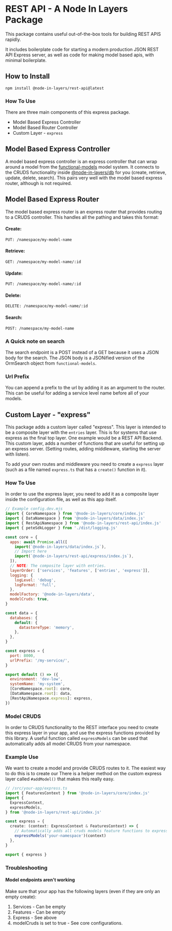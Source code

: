 # REST API - A Node In Layers Package

This package contains useful out-of-the-box tools for building REST APIS rapidly.

It includes boilerplate code for starting a modern production JSON REST API Express server, as well as code for making model based apis, with minimal boilerplate.

## How to Install

`npm install @node-in-layers/rest-api@latest`

### How To Use

There are three main components of this express package.

- Model Based Express Controller
- Model Based Router Controller
- Custom Layer - `express`

## Model Based Express Controller

A model based express controller is an express controller that can wrap around a model from the [functional-models](https://github.com/monolithst/functional-models) model system. It connects to the CRUDS functionality inside [@node-in-layers/db](https://github.com/node-in-layers/data) for you (create, retrieve, update, delete, search). This pairs very well with the model based express router, although is not required.

## Model Based Express Router

The model based express router is an express router that provides routing to a CRUDS controller. This handles all the pathing and takes this format:

#### Create:

`PUT: /namespace/my-model-name`

#### Retrieve:

`GET: /namespace/my-model-name/:id`

#### Update:

`PUT: /namespace/my-model-name/:id`

#### Delete:

`DELETE: /namespace/my-model-name/:id`

#### Search:

`POST: /namespace/my-model-name`

### A Quick note on search

The search endpoint is a POST instead of a GET because it uses a JSON body for the search. The JSON body is a JSONified version of the OrmSearch object from `functional-models`.

### Url Prefix

You can append a prefix to the url by adding it as an argument to the router. This can be useful for adding a service level name before all of your models.

## Custom Layer - "express"

This package adds a custom layer called "express". This layer is intended to be a composite layer with the `entries` layer. This is for systems that use express as the final top layer. One example would be a REST API Backend. This custom layer, adds a number of functions that are useful for setting up an express server. (Setting routes, adding middleware, starting the server with listen).

To add your own routes and middleware you need to create a `express` layer (such as a file named `express.ts` that has a `create()` function in it).

### How To Use

In order to use the express layer, you need to add it as a composite layer inside the configuration file, as well as this app itself.

```javascript
// Example config.dev.mjs
import { CoreNamespace } from '@node-in-layers/core/index.js'
import { DataNamespace } from '@node-in-layers/data/index.js'
import { RestApiNamespace } from '@node-in-layers/rest-api/index.js'
import { peteSdkLogger } from './dist/logging.js'

const core = {
  apps: await Promise.all([
    import(`@node-in-layers/data/index.js`),
    // Import here
    import(`@node-in-layers/rest-api/express/index.js`),
  ]),
  // NOTE: The composite layer with entries.
  layerOrder: ['services', 'features', ['entries', 'express']],
  logging: {
    logLevel: 'debug',
    logFormat: 'full',
  },
  modelFactory: '@node-in-layers/data',
  modelCruds: true,
}

const data = {
  databases: {
    default: {
      datastoreType: 'memory',
    },
  },
}

const express = {
  port: 8000,
  urlPrefix: '/my-service/',
}

export default () => ({
  environment: 'dev-low',
  systemName: 'my-system',
  [CoreNamespace.root]: core,
  [DataNamespace.root]: data,
  [RestApiNamespace.express]: express,
})
```

### Model CRUDS

In order to CRUDS functionality to the REST interface you need to create this express layer in your app, and use the express functions provided by this library. A useful function called `expressModels` can be used that automatically adds all model CRUDS from your namespace.

### Example Use

We want to create a model and provide CRUDS routes to it. The easiest way to do this is to create our
There is a helper method on the custom express layer called `#addModel()` that makes this really easy.

```typescript
// /src/your-app/express.ts
import { FeaturesContext } from '@node-in-layers/core/index.js'
import {
  ExpressContext,
  expressModels,
} from '@node-in-layers/rest-api/index.js'

const express = {
  create: (context: ExpressContext & FeaturesContext) => {
    // Automatically adds all cruds models feature functions to express.
    expressModels('your-namespace')(context)
  },
}

export { express }
```

### Troubleshooting

#### Model endpoints aren't working

Make sure that your app has the following layers (even if they are only an empty create):

1. Services - Can be empty
1. Features - Can be empty
1. Express - See above
1. modelCruds is set to true - See core configurations.
